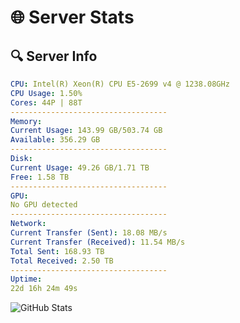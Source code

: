 # 🌐 Server Stats
## 🔍 Server Info
```yaml
CPU: Intel(R) Xeon(R) CPU E5-2699 v4 @ 1238.08GHz
CPU Usage: 1.50%
Cores: 44P | 88T
-----------------------------------
Memory:
Current Usage: 143.99 GB/503.74 GB
Available: 356.29 GB
-----------------------------------
Disk:
Current Usage: 49.26 GB/1.71 TB
Free: 1.58 TB
-----------------------------------
GPU:
No GPU detected
-----------------------------------
Network:
Current Transfer (Sent): 18.08 MB/s
Current Transfer (Received): 11.54 MB/s
Total Sent: 168.93 TB
Total Received: 2.50 TB
-----------------------------------
Uptime:
22d 16h 24m 49s
```
![GitHub Stats](https://img.shields.io/badge/Updated-2025-03-02_15:08:07-blue)
